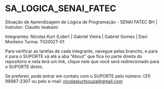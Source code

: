 # SA_LOGICA_SENAI_FATEC
Situação de Aprendizagem de Lógica de Programação - SENAI FATEC BH | Instrutor: Claudio Iwakami

Integrantes: Nícolas Kurt (Líder) | Gabriel Vieira | Gabriel Gomes | Davi Monteiro
Turma: TII2002T-01

Para verificar as tarefas de cada integrante, navegue pelas branchs, e para ir para o SUPORTE vá até a aba "About" que fica no parte direita do repositório e nela terá um link, clique nele que você será redirecionado para o SUPORTE direto.

Se prefereir, pode entrar em contato com o SUPORTE pelo número: (31) 99987-2307 ou pelo e-mail: nicolaskurtsouza@gmail.com
